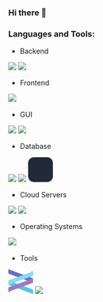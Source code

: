 ### Hi there 👋

<!--
**cobaltburn/cobaltburn** is a ✨ _special_ ✨ repository because its `README.md` (this file) appears on your GitHub profile.

Here are some ideas to get you started:

- 🔭 I’m currently working on ...
- 🌱 I’m currently learning ...
- 👯 I’m looking to collaborate on ...
- 🤔 I’m looking for help with ...
- 💬 Ask me about ...
- 📫 How to reach me: ...
- 😄 Pronouns: ...
- ⚡ Fun fact: ...
-->


<h3 align="left">Languages and Tools:</h3>

- Backend
<div align="left">
    <img src="https://skillicons.dev/icons?i=rust,go,kotlin,cpp,py" />
    <img src="https://en.m.wikipedia.org/wiki/Tokio_(software)#/media/File%3ATokio_logo.svg" width="50" />
</div>

- Frontend
<div align="left">
    <img src="https://skillicons.dev/icons?i=htmx,go,rust,html,tailwind,js" />
</div>

- GUI
<div align="left">
    <img src="https://github.com/onemarc/tech-icons/blob/main/icons/jetpackcompose-dark.svg" width="50"/>
    <img src="https://github.com/iced-rs/iced/blob/master/docs/logo.svg" width="50"/>
</div>

- Database
<div align="left">
    <img src="https://github.com/onemarc/tech-icons/blob/main/icons/mysql-dark.svg" width="50"/>
    <img src="https://skillicons.dev/icons?i=sqlite" width="50"/>
    <img src="https://github.com/onemarc/tech-icons/blob/main/icons/surrealdb-dark.svg" width="50"/>
</div>

- Cloud Servers
<div align="left">
    <img src="https://skillicons.dev/icons?i=gcp" />
    <img src="https://upload.wikimedia.org/wikipedia/commons/c/c2/DigitalOcean_icon.svg" width="50"/>
</div>

- Operating Systems
<div align="left">
    <img src="https://skillicons.dev/icons?i=linux,ubuntu,debian,arch,windows" />
</div>


- Tools
<div align="left">
    <img src="https://github.com/helix-editor/helix/blob/master/logo.svg" height="50" width="50">
    <img src="https://skillicons.dev/icons?i=neovim,git,github,docker,idea,clion,gradle,postman" />
</div>
